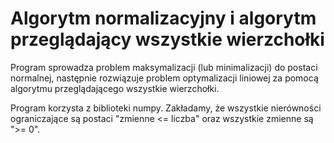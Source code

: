 # Algorytm normalizacyjny i algorytm przeglądający wszystkie wierzchołki
Program sprowadza problem maksymalizacji (lub minimalizacji) do postaci normalnej, następnie rozwiązuje problem optymalizacji liniowej za pomocą algorytmu przeglądającego wszystkie wierzchołki.

Program korzysta z biblioteki numpy.
Zakładamy, że wszystkie nierówności ograniczające są postaci "zmienne <= liczba" oraz wszystkie zmienne są ">= 0".
